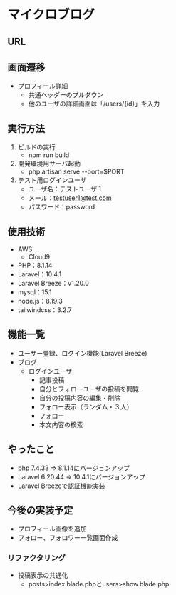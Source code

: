 # マイクロブログ

## URL

## 画面遷移

- プロフィール詳細
    - 共通ヘッダーのプルダウン
    - 他のユーザの詳細画面は「/users/{id}」を入力

## 実行方法
1. ビルドの実行
    - npm run build
2. 開発環境用サーバ起動
    - php artisan serve --port=$PORT
3. テスト用ログインユーザ
    - ユーザ名：テストユーザ１
    - メール：testuser1@test.com
    - パスワード：password


## 使用技術
- AWS
    - Cloud9
- PHP：8.1.14
- Laravel：10.4.1
- Laravel Breeze：v1.20.0
- mysql：15.1
- node.js：8.19.3
- tailwindcss：3.2.7 

## 機能一覧
- ユーザー登録、ログイン機能(Laravel Breeze)
- ブログ
  - ログインユーザ
    - 記事投稿
    - 自分とフォローユーザの投稿を閲覧
    - 自分の投稿内容の編集・削除
    - フォロー表示（ランダム・３人）
    - フォロー
    - 本文内容の検索

## やったこと
- php  7.4.33 ⇒ 8.1.14にバージョンアップ
- Laravel 6.20.44 ⇒ 10.4.1にバージョンアップ
- Laravel Breezeで認証機能実装

## 今後の実装予定
- プロフィール画像を追加
- フォロー、フォロワー一覧画面作成

### リファクタリング
- 投稿表示の共通化
    - posts>index.blade.phpとusers>show.blade.php
